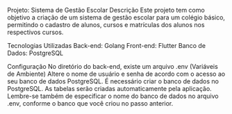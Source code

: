 Projeto: Sistema de Gestão Escolar
Descrição
Este projeto tem como objetivo a criação de um sistema de gestão escolar para um colégio básico, permitindo o cadastro de alunos, cursos e matrículas dos alunos nos respectivos cursos.

Tecnologias Utilizadas
Back-end: Golang
Front-end: Flutter
Banco de Dados: PostgreSQL

Configuração
No diretório do back-end, existe um arquivo .env (Variáveis de Ambiente) Altere o nome de usuário e senha de acordo com o acesso ao seu banco de dados PostgreSQL.
É necessário criar o banco de dados no PostgreSQL. As tabelas serão criadas automaticamente pela aplicação.
Lembre-se também de especificar o nome do banco de dados no arquivo .env, conforme o banco que você criou no passo anterior.

